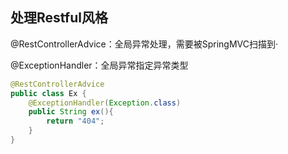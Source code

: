 ## 处理Restful风格

@RestControllerAdvice：全局异常处理，需要被SpringMVC扫描到·

@ExceptionHandler：全局异常指定异常类型

```java
@RestControllerAdvice
public class Ex {
    @ExceptionHandler(Exception.class)
    public String ex(){
        return "404";
    }
}
```
